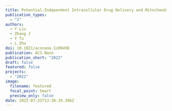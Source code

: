```yaml
---
title: Potential-Independent Intracellular Drug Delivery and Mitochondrial Targeting
publication_types:
  - "2"
authors:
  - Y Liu
  - Zhang J
  - Y Tu
  - L Zhu
doi: 10.1021/acsnano.1c09456
publication: ACS Nano
publication_short: "2022"
draft: false
featured: false
projects:
  - "2022"
image:
  filename: featured
  focal_point: Smart
  preview_only: false
date: 2022-07-31T13:38:19.396Z
---
```

